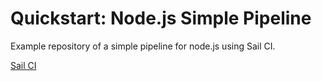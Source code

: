 # Quickstart: Node.js Simple Pipeline

Example repository of a simple pipeline for node.js using Sail CI.

[Sail CI](https://sail.ci)
